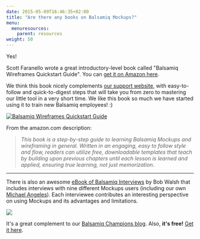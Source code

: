 ```yaml
---
date: 2015-05-09T16:46:35+02:00
title: "Are there any books on Balsamiq Mockups?"
menu:
  menuresources:
    parent: resources
weight: 50
---
```


Yes!

Scott Faranello wrote a great introductory-level book called "Balsamiq Wireframes Quickstart Guide". You can [get it on Amazon here](http://www.amazon.com/Balsamiq-Wireframes-Quickstart-Guide-Faranello/dp/1849693528).

We think this book nicely complements [our support website](/), with easy-to-follow and quick-to-digest steps that will take you from zero to mastering our little tool in a very short time. We like this book so much we have started using it to train new Balsamiq employees! :)

[![Balsamiq Wireframes Quickstart Guide](https://media.balsamiq.com/img/support/resources/quickstartguide.jpg)](http://www.amazon.com/Balsamiq-Wireframes-Quickstart-Guide-Faranello/dp/1849693528 "View this book on amazon.com")

​From the amazon.com description:

> _This book is a step-by-step guide to learning Balsamiq Mockups and wireframing in general. Written in an engaging, easy to follow style and flow, readers can utilize free, downloadable templates that teach by building upon previous chapters until each lesson is learned and applied, ensuring true learning, not just memorization._

* * *

There is also an awesome [eBook of Balsamiq Interviews](http://www.balsamiq.com/products/mockups/interviews) by Bob Walsh that includes interviews with nine different Mockups users (including our own [Michael Angeles](http://www.balsamiq.com/company#mike)). Each interviewee contributes an interesting perspective on using Mockups and its advantages and limitations.

[![](https://media.balsamiq.com/img/ebook-cover-interviews.jpg)](https://balsamiq.com/products/mockups/interviews)

It's a great complement to our [Balsamiq Champions blog](http://blogs.balsamiq.com/champions/). Also, **it's free!** [Get it here](http://www.balsamiq.com/products/mockups/interviews).
